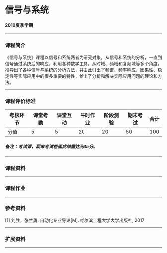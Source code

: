 # 信号与系统

#### 2019夏季学期

---

### 课程简介

《信号与系统》课程以信号和系统两者为研究对象，从信号和系统的分析，一直到信号通过系统后的响应，利用各种数学工具，从时域、频域和复频域等多个角度，推导出了各种信号与系统的分析方法，并由此引出了频谱、频率响应、因果性、稳定性等实际应用中的很多重要的特性，给出了分析和解决实际应用问题的理论和方法。

---

### 课程评价标准

|考核环节 | 课堂考勤 | 课堂互动 | 平时作业 | 阶段测验 |期末考试|合计|
|---|---|---|---|---|---|---|
|分值| 5| 5|20|20|50|100|



##### 备注：考试课，期末考试卷面成绩需达到35分。

---

### 课程资料



---

### 课程作业





---

### 参考资料

[1] 刘胜，张兰勇. 自动化专业导论[M]. 哈尔滨工程大学大学出版社, 2017

---

### 扩展资料



---
